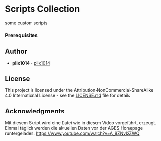 # Scripts Collection

some custom scripts

### Prerequisites



## Author

* **plix1014** - [plix1014](https://github.com/plix1014)


## License

This project is licensed under the Attribution-NonCommercial-ShareAlike 4.0 International License - see the [LICENSE.md](LICENSE.md) file for details


## Acknowledgments

Mit diesem Skript wird eine Datei wie in diesem Video vorgeführt, erzeugt. Einmal täglich werden die aktuellen Daten von der AGES Homepage runtergeladen.
https://www.youtube.com/watch?v=A_8ZNvl2ZWQ

